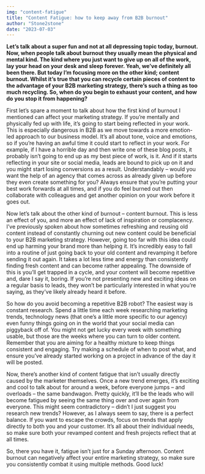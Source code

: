 ```yaml
---
img: "content-fatigue"
title: "Content Fatigue: how to keep away from B2B burnout"
author: "Stone2stone"
date: "2023-07-03"
---
```


**Let’s talk about a super fun and not at all depressing topic today, burnout. Now, when people talk about burnout they usually mean the physical and mental kind. The kind where you just want to give up on all of the work, lay your head on your desk and sleep forever. Yeah, we’ve definitely all been there. But today I’m focusing more on the other kind; content burnout. Whilst it’s true that you can recycle certain pieces of content to the advantage of your B2B marketing strategy, there’s such a thing as too much recycling. So, when do you begin to exhaust your content, and how do you stop it from happening?**

First let’s spare a moment to talk about how the first kind of burnout I mentioned can affect your marketing strategy. If you’re mentally and physically fed up with life, it’s going to start being reflected in your work. This is especially dangerous in B2B as we move towards a more emotion-led approach to our business model. It’s all about tone, voice and emotions, so if you’re having an awful time it could start to reflect in your work. For example, if I have a horrible day and then write one of these blog posts, it probably isn’t going to end up as my best piece of work, is it. And if it starts reflecting in your site or social media, leads are bound to pick up on it and you might start losing conversions as a result. Understandably – would you want the help of an agency that comes across as already given up before they even create something for you? Always ensure that you’re putting your best work forwards at all times, and if you do feel burned out then collaborate with colleagues and get another opinion on your work before it goes out.

Now let’s talk about the other kind of burnout – content burnout. This is less an effect of you, and more an effect of lack of inspiration or complacency. I’ve previously spoken about how sometimes refreshing and reusing old content instead of constantly churning out new content could be beneficial to your B2B marketing strategy. However, going too far with this idea could end up harming your brand more than helping it. It’s incredibly easy to fall into a routine of just going back to your old content and revamping it before sending it out again. It takes a lot less time and energy than consistently finding fresh content and can become rather appealing. The downside of this is you’ll get trapped in a cycle, and your content will become repetitive and, dare I say it, boring. If you’re not presenting new and exciting ideas on a regular basis to leads, they won’t be particularly interested in what you’re saying, as they’ve likely already heard it before.

So how do you avoid becoming a repetitive B2B robot? The easiest way is constant research. Spend a little time each week researching marketing trends, technology news (that one’s a little more specific to our agency) even funny things going on in the world that your social media can piggyback off of. You might not get lucky every week with something usable, but those are the weeks where you can turn to older content. Remember that you are aiming for a healthy mixture to keep things consistent and engaging. Try making a schedule of when to post what, and ensure you’ve already started working on a project in advance of the day it will be posted.

Now, there’s another kind of content fatigue that isn’t usually directly caused by the marketer themselves. Once a new trend emerges, it’s exciting and cool to talk about for around a week, before everyone jumps – and overloads – the same bandwagon. Pretty quickly, it’ll be the leads who will become fatigued by seeing the same thing over and over again from everyone. This might seem contradictory – didn’t I just suggest you research new trends? However, as I always seem to say, there is a perfect balance. If you want to escape the crowds, focus on trends that apply directly to both you and your customer. It’s all about their individual needs, so make sure both your revamped content and fresh projects reflect that at all times.

So, there you have it, fatigue isn’t just for a Sunday afternoon. Content burnout can negatively affect your entire marketing strategy, so make sure you consistently combat it using multiple methods. Good luck!

